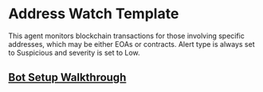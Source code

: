 # Address Watch Template

This agent monitors blockchain transactions for those involving specific addresses, which may be either EOAs or contracts.
Alert type is always set to Suspicious and severity is set to Low.

## [Bot Setup Walkthrough](SETUP.md)
